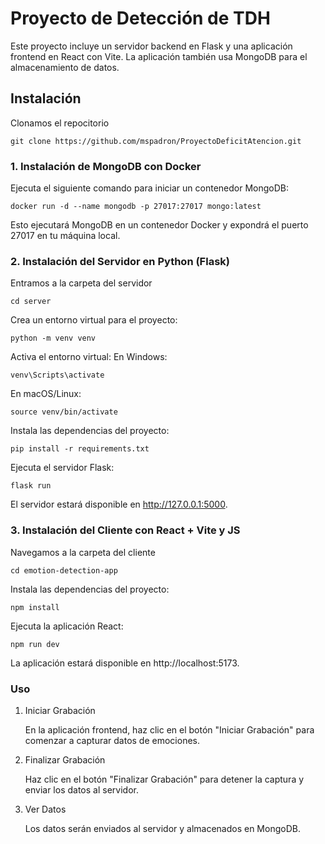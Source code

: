 # Proyecto de Detección de TDH

Este proyecto incluye un servidor backend en Flask y una aplicación frontend en React con Vite. La aplicación también usa MongoDB para el almacenamiento de datos.

## Instalación
Clonamos el repocitorio
```
git clone https://github.com/mspadron/ProyectoDeficitAtencion.git
```


### 1. Instalación de MongoDB con Docker

Ejecuta el siguiente comando para iniciar un contenedor MongoDB:

```
docker run -d --name mongodb -p 27017:27017 mongo:latest
```
Esto ejecutará MongoDB en un contenedor Docker y expondrá el puerto 27017 en tu máquina local.

### 2. Instalación del Servidor en Python (Flask)
Entramos a la carpeta del servidor

```
cd server
```
Crea un entorno virtual para el proyecto:

```
python -m venv venv
```
Activa el entorno virtual:
En Windows:

```
venv\Scripts\activate
```

En macOS/Linux:

```
source venv/bin/activate
```

Instala las dependencias del proyecto:

```
pip install -r requirements.txt
```
Ejecuta el servidor Flask:

```
flask run
```
El servidor estará disponible en http://127.0.0.1:5000.

### 3. Instalación del Cliente con React + Vite y JS
Navegamos a la carpeta del cliente

```
cd emotion-detection-app
```

Instala las dependencias del proyecto:

```
npm install
```

Ejecuta la aplicación React:

```
npm run dev
```

La aplicación estará disponible en http://localhost:5173.

### Uso
1. Iniciar Grabación

    En la aplicación frontend, haz clic en el botón "Iniciar Grabación" para comenzar a capturar datos de emociones.

2. Finalizar Grabación
    
    Haz clic en el botón "Finalizar Grabación" para detener la captura y enviar los datos al servidor.

3. Ver Datos
    
    Los datos serán enviados al servidor y almacenados en MongoDB.